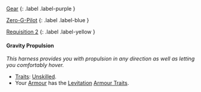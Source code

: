
[Gear](Game/Gear-List)
{: .label .label-purple }

[Zero-G-Pilot](Game/Blocks/Zero-G-Pilot)
{: .label .label-blue }

[Requisition 2](Game/Deployment#Requisition)
{: .label .label-yellow }
#### Gravity Propulsion
*This harness provides you with propulsion in any direction as well as letting you comfortably hover.*
* [Traits](Game/Core/Gear#Traits): [Unskilled](Game/Core/Blocks/Unskilled).
* Your [Armour](Game/Core/Armour) has the [Levitation](Game/Core/Blocks/Levitation) [Armour Traits](Game/Core/Armour#Armour%20Traits).

